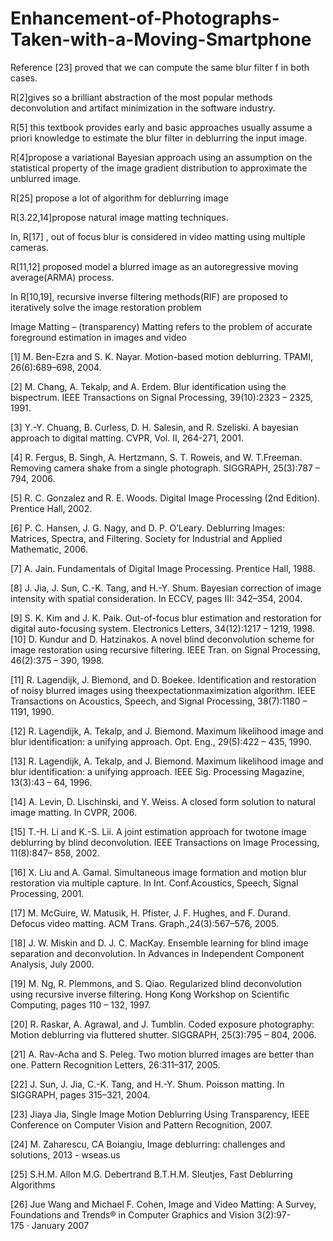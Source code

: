 # Enhancement-of-Photographs-Taken-with-a-Moving-Smartphone

Reference [23] proved that we can compute the same blur filter f in both cases.

R[2]gives so a brilliant abstraction of the most popular methods deconvolution and artifact minimization in the software industry.

R[5] this textbook provides early and basic approaches usually assume a priori knowledge to estimate the blur filter in deblurring the input image.

R[4]propose  a variational Bayesian approach using an assumption on the statistical property of the image gradient distribution to approximate the unblurred image.

R[25] propose a lot of algorithm for deblurring image

R[3.22,14]propose natural image matting techniques.

In, R[17] , out of focus blur is considered in video matting  using multiple cameras.

R[11,12] proposed model a blurred image as an autoregressive moving average(ARMA) process.

In R[10,19], recursive inverse filtering methods(RIF) are proposed to iteratively solve the image restoration problem
 
Image Matting – (transparency) 
Matting refers to the problem of accurate foreground estimation in images and video 

[1] M. Ben-Ezra and S. K. Nayar. Motion-based motion deblurring. TPAMI, 26(6):689–698, 2004.

[2] M. Chang, A. Tekalp, and A. Erdem. Blur identification using the bispectrum. IEEE Transactions on Signal Processing, 39(10):2323 – 2325, 1991.

[3] Y.-Y. Chuang, B. Curless, D. H. Salesin, and R. Szeliski. A bayesian approach to digital matting. CVPR, Vol. II, 264-271, 2001.

[4] R. Fergus, B. Singh, A. Hertzmann, S. T. Roweis, and W. T.Freeman. Removing camera shake from a single photograph. SIGGRAPH, 25(3):787 – 794, 2006.

[5] R. C. Gonzalez and R. E. Woods. Digital Image Processing (2nd Edition). Prentice Hall, 2002.

[6] P. C. Hansen, J. G. Nagy, and D. P. O’Leary. Deblurring Images: Matrices, Spectra, and Filtering. Society for Industrial and Applied Mathematic, 2006.

[7] A. Jain. Fundamentals of Digital Image Processing. Prentice Hall, 1988.

[8] J. Jia, J. Sun, C.-K. Tang, and H.-Y. Shum. Bayesian correction of image intensity with spatial consideration. In ECCV, pages III: 342–354, 2004. 

[9] S. K. Kim and J. K. Paik. Out-of-focus blur estimation and restoration for digital auto-focusing system. Electronics Letters, 34(12):1217 – 1219, 1998.
[10] D. Kundur and D. Hatzinakos. A novel blind deconvolution scheme for image restoration using recursive filtering. IEEE Tran. on Signal Processing, 46(2):375 – 390, 1998.

[11] R. Lagendijk, J. Biemond, and D. Boekee. Identification and restoration of noisy blurred images using theexpectationmaximization algorithm. IEEE Transactions on Acoustics, Speech, and Signal Processing, 38(7):1180 – 1191, 1990.

[12] R. Lagendijk, A. Tekalp, and J. Biemond. Maximum likelihood image and blur identification: a unifying approach. Opt. Eng., 29(5):422 – 435, 1990.

[13] R. Lagendijk, A. Tekalp, and J. Biemond. Maximum likelihood image and blur identification: a unifying approach. IEEE Sig. Processing Magazine, 13(3):43 – 64, 1996.

[14] A. Levin, D. Lischinski, and Y. Weiss. A closed form solution to natural image matting. In CVPR, 2006.

[15] T.-H. Li and K.-S. Lii. A joint estimation approach for twotone image deblurring by blind deconvolution. IEEE Transactions on Image Processing, 11(8):847– 858, 2002. 

[16] X. Liu and A. Gamal. Simultaneous image formation and motion blur restoration via multiple capture. In Int. Conf.Acoustics, Speech, Signal Processing, 2001.

[17] M. McGuire, W. Matusik, H. Pfister, J. F. Hughes, and F. Durand. Defocus video matting. ACM Trans. Graph.,24(3):567–576, 2005.

[18] J. W. Miskin and D. J. C. MacKay. Ensemble learning for blind image separation and deconvolution. In Advances in Independent Component Analysis, July 2000.

[19] M. Ng, R. Plemmons, and S. Qiao. Regularized blind deconvolution using recursive inverse filtering. Hong Kong Workshop on Scientific Computing, pages 110 – 132, 1997.

[20] R. Raskar, A. Agrawal, and J. Tumblin. Coded exposure photography: Motion deblurring via fluttered shutter. SIGGRAPH, 25(3):795 – 804, 2006.

[21] A. Rav-Acha and S. Peleg. Two motion blurred images are better than one. Pattern Recognition Letters, 26:311–317, 2005.

[22] J. Sun, J. Jia, C.-K. Tang, and H.-Y. Shum. Poisson matting. In SIGGRAPH, pages 315–321, 2004. 

[23] Jiaya Jia, Single Image Motion Deblurring Using Transparency, IEEE Conference on Computer Vision and Pattern Recognition, 2007.

[24] M. Zaharescu, CA Boiangiu, Image deblurring: challenges and solutions, 2013 - wseas.us

[25] S.H.M. Allon M.G. Debertrand B.T.H.M. Sleutjes, Fast Deblurring Algorithms

[26] Jue Wang and Michael F. Cohen, Image and Video Matting: A Survey, Foundations and Trends® in Computer Graphics and Vision 3(2):97-175 · January 2007 

